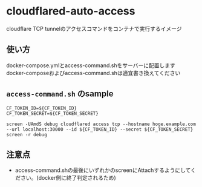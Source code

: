 # cloudflared-auto-access

cloudflare TCP tunnelのアクセスコマンドをコンテナで実行するイメージ

## 使い方
docker-compose.ymlとaccess-command.shをサーバーに配置します<br>
docker-composeおよびaccess-command.shは適宜書き換えてください

## `access-command.sh` のsample

```
CF_TOKEN_ID=${CF_TOKEN_ID}
CF_TOKEN_SECRET=${CF_TOKEN_SECRET}

screen -UAmdS debug cloudflared access tcp --hostname hoge.example.com --url localhost:30000 --id ${CF_TOKEN_ID} --secret ${CF_TOKEN_SECRET}
screen -r debug
```

## 注意点

- access-command.shの最後にいずれかのscreenにAttachするようにしてください。(docker側に終了判定されるため)